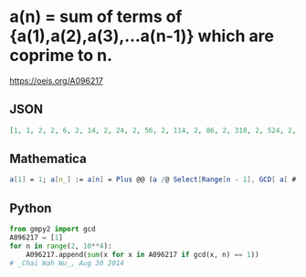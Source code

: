 # a\(n\) \= sum of terms of \{a\(1\),a\(2\),a\(3\),\.\.\.a\(n\-1\)\} which are coprime to n\.
https://oeis.org/A096217
## JSON
```JSON
[1, 1, 2, 2, 6, 2, 14, 2, 24, 2, 56, 2, 114, 2, 86, 2, 318, 2, 524, 2, 632, 2, 1798, 2, 3598, 2, 6736, 2, 12138, 2, 24278, 2, 37756, 2, 72308, 2, 160424, 2, 308250, 2, 629102, 2, 1258120, 2, 937358, 2, 3453688, 2, 3437884, 2, 9395312, 2, 18802902, 2, 36816688, 2]
```
## Mathematica
```Mathematica
a[1] = 1; a[n_] := a[n] = Plus @@ (a /@ Select[Range[n - 1], GCD[ a[ # ], n] == 1 &]); Table[ a[n], {n, 56}] (* _Robert G. Wilson v_, Jul 31 2004 *)
```
## Python
```Python
from gmpy2 import gcd
A096217 = [1]
for n in range(2, 10**4):
    A096217.append(sum(x for x in A096217 if gcd(x, n) == 1))
# _Chai Wah Wu_, Aug 30 2014
```
